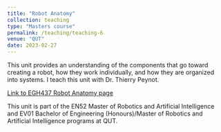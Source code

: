 ```yaml
---
title: "Robot Anatomy"
collection: teaching
type: "Masters course"
permalink: /teaching/teaching-6
venue: "QUT"
date: 2023-02-27
---
```


This unit provides an understanding of the components that go toward creating a robot, how they work individually, and how they are organized into systems.
I teach this unit with Dr. Thierry Peynot.

[Link to EGH437 Robot Anatomy page](https://www.qut.edu.au/study/unit?unitCode=EGH437)

This unit is part of the EN52 Master of Robotics and Artificial Intelligence and EV01 Bachelor of Engineering (Honours)/Master of Robotics and Artificial Intelligence programs at QUT.